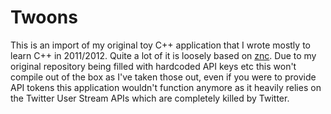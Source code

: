 # Twoons

This is an import of my original toy C++ application that I wrote mostly to learn C++ in 2011/2012.
Quite a lot of it is loosely based on [znc](https://github.com/znc/znc).
Due to my original repository being filled with hardcoded API keys etc this won't compile out of the box as I've taken those out,
even if you were to provide API tokens this application wouldn't function anymore as it heavily relies on the Twitter User Stream APIs
which are completely killed by Twitter.
